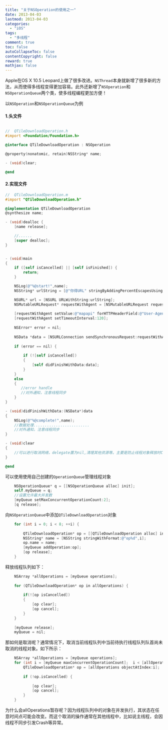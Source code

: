 ```yaml
---
title: "关于NSOperation的使用之一"
date: 2013-04-03
lastmod: 2013-04-03
categories:
  - "iOS"
tags:
  - "多线程"
comment: true
toc: false
autoCollapseToc: false
contentCopyright: false
reward: true
mathjax: false
---
```


   Apple在OS X 10.5 Leopard上做了很多改进。`NSThread`本身就新增了很多新的方法，从而使得多线程变得更加容易。此外还新增了`NSOperation`和`NSOperationQueue`两个类，使多线程编程更加方便！

以`NSOperation`和`NSOperationQueue`为例   

#### 1.头文件

```objective-c

//  QTileDownloadOperation.h
#import <Foundation/Foundation.h>

@interface QTileDownloadOperation : NSOperation

@property(nonatomic, retain)NSString* name;

- (void)clear;

@end

```


#### 2.实现文件
```objective-c
//  QTileDownloadOperation.m
#import "QTileDownloadOperation.h"

@implementation QTileDownloadOperation
@synthesize name;

- (void)dealloc {
    [name release];

    //......
    [super dealloc];
}


- (void)main
{
    if ([self isCancelled] || [self isFinished]) {
        return;
    }

    NSLog(@"%@start!",name);
    NSString* urlString = [@"你得URL" stringByAddingPercentEscapesUsingEncoding:NSUTF8StringEncoding];

    NSURL* url = [NSURL URLWithString:urlString];
    NSMutableURLRequest* requestWithAgent = [NSMutableURLRequest requestWithURL:url];
    
    [requestWithAgent setValue:@"mapapi" forHTTPHeaderField:@"User-Agent"];
    [requestWithAgent setTimeoutInterval:120];
    
    NSError* error = nil;
    
    NSData *data = [NSURLConnection sendSynchronousRequest:requestWithAgent returningResponse:nil error:&error];
    
    if (error == nil) {
        
        if (![self isCancelled])
        {
            [self didFinishWithData:data];
        }
    }
    else
    {
       //error handle
       //对外通知，注意线程同步
    }
}

- (void)didFinishWithData:(NSData*)data
{
    NSLog(@"%@complete!",name);
    //数据处理.........................
    //对外通知，注意线程同步
}

- (void)clear
{
    //可以进行取消网络，delegate置为nil,清理其他资源等。主要是防止线程对象释放时Crash
}

@end

```

可以使用使用自己创建的`OperationQueue`管理线程对象

```objective-c
    NSOperationQueue* q = [[NSOperationQueue alloc] init];
    self.myQueue = q;
    //设置允许最大并发数
    [myQueue setMaxConcurrentOperationCount:2];
    [q release];

```
向`NSOperationQueue`中添加`QTileDownloadOperation`对象

```objective-c    
    for (int i = 0; i < 8; ++i) {
        
        QTileDownloadOperation* op = [[QTileDownloadOperation alloc] init];
        NSString* name = [NSString stringWithFormat:@"op%d",i];
        op.name = name;
        [myQueue addOperation:op];
        [op release];
    }
```


释放线程队列如下：

```objective-c
    NSArray *allOperations = [myQueue operations];
    
    for (QTileDownloadOperation* op in allOperations) {
        
        if(![op isCancelled])
        {
            [op clear];
            [op cancel];
        }
    }
    
    [myQueue release];
    myQueue = nil;
```

那如何是取消呢？通常情况下，取消当前线程队列中当前待执行线程队列队首尚未取消的线程对象。如下所示：

```objective-c
    NSArray *allOperations = [myQueue operations];
    for (int i = [myQueue maxConcurrentOperationCount];  i < [allOperations count]; ++i) {
        QTileDownloadOperation* op = [allOperations objectAtIndex:i];
        
        if (!op.isCancelled) {
            
            [op clear];
            [op cancel];
        }
    }

```

为什么会allOperations暂存呢？因为线程队列中的对象在并发执行，其状态在任意时间点可能会改变。而这个取消的操作通常在其他线程中，比如说主线程，会因线程不同步引发Crash等异常。

